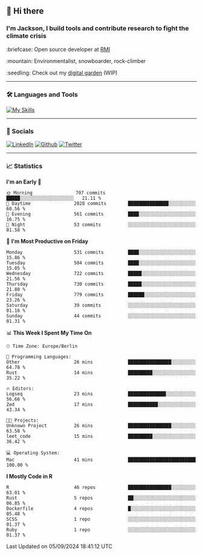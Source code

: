 ## :wave: Hi there
### I'm Jackson, I build tools and contribute research to fight the climate crisis
<p> :briefcase: Open source developer at <a href="https://rmi.org/" alt="RMI">RMI</a></p>
<p> :mountain: Environmentalist, snowboarder, rock-climber</p>
<p> :seedling: Check out my <a href="https://jdhoffa.github.io/" alt="digital garden">digital garden</a> (WIP) </p>

---

### :hammer_and_wrench: Languages and Tools

[![My Skills](https://skillicons.dev/icons?i=r,python,rust,docker,svelte,js,neovim,azure,postgresql,kubernetes,html,css&perline=6&theme=dark)](https://skillicons.dev)

---

### :iphone: Socials

[![LinkedIn](https://skillicons.dev/icons?i=linkedin&theme=dark)](https://www.linkedin.com/in/jackson-hoffart/) 
[![Github](https://skillicons.dev/icons?i=github&theme=dark)](https://github.com/jdhoffa) 
[![Twitter](https://skillicons.dev/icons?i=twitter&theme=dark)](https://twitter.com/jdhoffart) 

---

### :chart_with_upwards_trend: Statistics

 
<!--START_SECTION:waka-->
**I'm an Early 🐤** 

```text
🌞 Morning                707 commits         █████░░░░░░░░░░░░░░░░░░░░   21.11 % 
🌆 Daytime                2028 commits        ███████████████░░░░░░░░░░   60.56 % 
🌃 Evening                561 commits         ████░░░░░░░░░░░░░░░░░░░░░   16.75 % 
🌙 Night                  53 commits          ░░░░░░░░░░░░░░░░░░░░░░░░░   01.58 % 
```
📅 **I'm Most Productive on Friday** 

```text
Monday                   531 commits         ████░░░░░░░░░░░░░░░░░░░░░   15.86 % 
Tuesday                  504 commits         ████░░░░░░░░░░░░░░░░░░░░░   15.05 % 
Wednesday                722 commits         █████░░░░░░░░░░░░░░░░░░░░   21.56 % 
Thursday                 730 commits         █████░░░░░░░░░░░░░░░░░░░░   21.80 % 
Friday                   779 commits         ██████░░░░░░░░░░░░░░░░░░░   23.26 % 
Saturday                 39 commits          ░░░░░░░░░░░░░░░░░░░░░░░░░   01.16 % 
Sunday                   44 commits          ░░░░░░░░░░░░░░░░░░░░░░░░░   01.31 % 
```


📊 **This Week I Spent My Time On** 

```text
🕑︎ Time Zone: Europe/Berlin

💬 Programming Languages: 
Other                    26 mins             ████████████████░░░░░░░░░   64.78 % 
Rust                     14 mins             █████████░░░░░░░░░░░░░░░░   35.22 % 

🔥 Editors: 
Logseq                   23 mins             ██████████████░░░░░░░░░░░   56.66 % 
Zed                      17 mins             ███████████░░░░░░░░░░░░░░   43.34 % 

🐱‍💻 Projects: 
Unknown Project          26 mins             ████████████████░░░░░░░░░   63.58 % 
leet_code                15 mins             █████████░░░░░░░░░░░░░░░░   36.42 % 

💻 Operating System: 
Mac                      41 mins             █████████████████████████   100.00 % 
```

**I Mostly Code in R** 

```text
R                        46 repos            ████████████████░░░░░░░░░   63.01 % 
Rust                     5 repos             ██░░░░░░░░░░░░░░░░░░░░░░░   06.85 % 
Dockerfile               4 repos             █░░░░░░░░░░░░░░░░░░░░░░░░   05.48 % 
SCSS                     1 repo              ░░░░░░░░░░░░░░░░░░░░░░░░░   01.37 % 
Ruby                     1 repo              ░░░░░░░░░░░░░░░░░░░░░░░░░   01.37 % 
```




 Last Updated on 05/09/2024 18:41:12 UTC
<!--END_SECTION:waka-->
